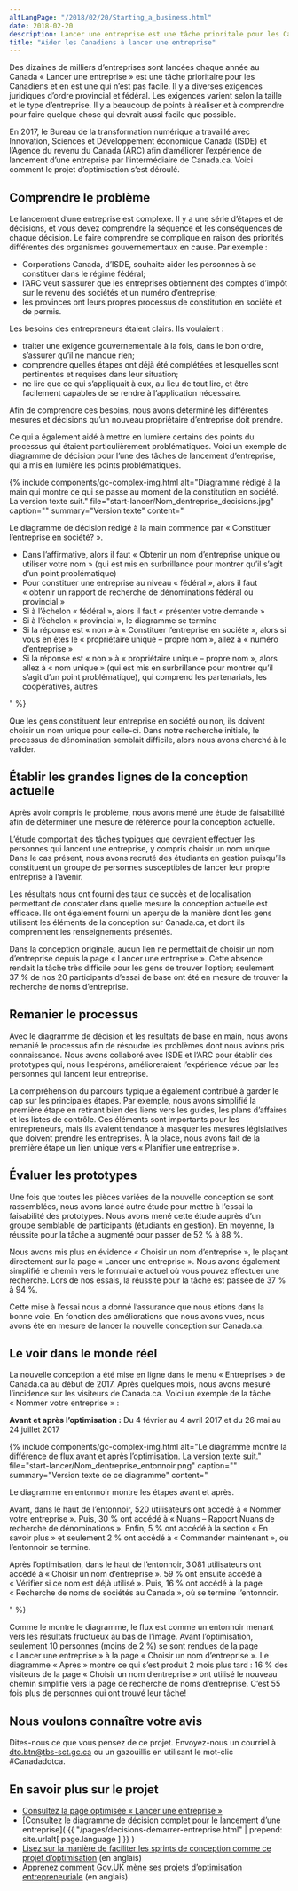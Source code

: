 ```yaml
---
altLangPage: "/2018/02/20/Starting_a_business.html"
date: 2018-02-20
description: Lancer une entreprise est une tâche prioritale pour les Canadiens et en est une qui n’est pas facile. Voici comment le projet d’optimisation s’est déroulé.
title: "Aider les Canadiens à lancer une entreprise"
---
```


Des dizaines de milliers d’entreprises sont lancées chaque année au Canada «&nbsp;Lancer une entreprise&nbsp;» est une tâche prioritaire pour les Canadiens et en est une qui n’est pas facile. Il y a diverses exigences juridiques d’ordre provincial et fédéral. Les exigences varient selon la taille et le type d’entreprise. Il y a beaucoup de points à réaliser et à comprendre pour faire quelque chose qui devrait aussi facile que possible.

En 2017, le Bureau de la transformation numérique a travaillé avec Innovation, Sciences et Développement économique Canada (ISDE) et l’Agence du revenu du Canada (ARC) afin d’améliorer l’expérience de lancement d’une entreprise par l’intermédiaire de Canada.ca. Voici comment le projet d’optimisation s’est déroulé.

## Comprendre le problème

Le lancement d’une entreprise est complexe. Il y a une série d’étapes et de décisions, et vous devez comprendre la séquence et les conséquences de chaque décision. Le faire comprendre se complique en raison des priorités différentes des organismes gouvernementaux en cause. Par exemple&nbsp;:

- Corporations Canada, d’ISDE, souhaite aider les personnes à se constituer dans le régime fédéral;
- l’ARC veut s’assurer que les entreprises obtiennent des comptes d’impôt sur le revenu des sociétés et un numéro d’entreprise;
- les provinces ont leurs propres processus de constitution en société et de permis.

Les besoins des entrepreneurs étaient clairs. Ils voulaient&nbsp;:

- traiter une exigence gouvernementale à la fois, dans le bon ordre, s’assurer qu’il ne manque rien;
- comprendre quelles étapes ont déjà été complétées et lesquelles sont pertinentes et requises dans leur situation;
- ne lire que ce qui s’appliquait à eux, au lieu de tout lire, et être facilement capables de se rendre à l’application nécessaire.

Afin de comprendre ces besoins, nous avons déterminé les différentes mesures et décisions qu’un nouveau propriétaire d’entreprise doit prendre.

Ce qui a également aidé à mettre en lumière certains des points du processus qui étaient particulièrement problématiques. Voici un exemple de diagramme de décision pour l’une des tâches de lancement d’entreprise, qui a mis en lumière les points problématiques.

{% include components/gc-complex-img.html
	 alt="Diagramme rédigé à la main qui montre ce qui se passe au moment de la constitution en société. La version texte suit."
	 file="start-lancer/Nom_dentreprise_decisions.jpg"
	 caption=""
	 summary="Version texte"
	 content="<p>Le diagramme de décision rédigé à la main commence par «&nbsp;Constituer l’entreprise en société?&nbsp;».</p>
	<ul>
		<li>Dans l’affirmative, alors il faut «&nbsp;Obtenir un nom d’entreprise unique ou utiliser votre nom&nbsp;» (qui est mis en surbrillance pour montrer qu’il s’agit d’un point problématique)</li>
		<li>Pour constituer une entreprise au niveau «&nbsp;fédéral&nbsp;», alors il faut «&nbsp;obtenir un rapport de recherche de dénominations fédéral ou provincial&nbsp;»</li>
		<li>Si à l’échelon «&nbsp;fédéral&nbsp;», alors il faut «&nbsp;présenter votre demande&nbsp;» </li>
		<li>Si à l’échelon «&nbsp;provincial&nbsp;», le diagramme se termine </li>
		<li>Si la réponse est «&nbsp;non&nbsp;» à «&nbsp;Constituer l’entreprise en société&nbsp;», alors si vous en êtes le «&nbsp;propriétaire unique – propre nom&nbsp;», allez à «&nbsp;numéro d’entreprise&nbsp;»</li>
		<li>Si la réponse est «&nbsp;non&nbsp;» à «&nbsp;propriétaire unique – propre nom&nbsp;», alors allez à «&nbsp;nom unique&nbsp;» (qui est mis en surbrillance pour montrer qu’il s’agit d’un point problématique), qui comprend les partenariats, les coopératives, autres</li>
	</ul>"
%}

Que les gens constituent leur entreprise en société ou non, ils doivent choisir un nom unique pour celle-ci. Dans notre recherche initiale, le processus de dénomination semblait difficile, alors nous avons cherché à le valider.

## Établir les grandes lignes de la conception actuelle

Après avoir compris le problème, nous avons mené une étude de faisabilité afin de déterminer une mesure de référence pour la conception actuelle.

L’étude comportait des tâches typiques que devraient effectuer les personnes qui lancent une entreprise, y compris choisir un nom unique. Dans le cas présent, nous avons recruté des étudiants en gestion puisqu’ils constituent un groupe de personnes susceptibles de lancer leur propre entreprise à l’avenir.

Les résultats nous ont fourni des taux de succès et de localisation permettant de constater dans quelle mesure la conception actuelle est efficace. Ils ont également fourni un aperçu de la manière dont les gens utilisent les éléments de la conception sur Canada.ca, et dont ils comprennent les renseignements présentés.

Dans la conception originale, aucun lien ne permettait de choisir un nom d’entreprise depuis la page «&nbsp;Lancer une entreprise&nbsp;». Cette absence rendait la tâche très difficile pour les gens de trouver l’option; seulement 37&nbsp;% de nos 20 participants d’essai de base ont été en mesure de trouver la recherche de noms d’entreprise.

## Remanier le processus

Avec le diagramme de décision et les résultats de base en main, nous avons remanié le processus afin de résoudre les problèmes dont nous avions pris connaissance. Nous avons collaboré avec ISDE et l’ARC pour établir des prototypes qui, nous l’espérons, amélioreraient l’expérience vécue par les personnes qui lancent leur entreprise.

La compréhension du parcours typique a également contribué à garder le cap sur les principales étapes. Par exemple, nous avons simplifié la première étape en retirant bien des liens vers les guides, les plans d’affaires et les listes de contrôle. Ces éléments sont importants pour les entrepreneurs, mais ils avaient tendance à masquer les mesures législatives que doivent prendre les entreprises. À la place, nous avons fait de la première étape un lien unique vers «&nbsp;Planifier une entreprise&nbsp;».

## Évaluer les prototypes

Une fois que toutes les pièces variées de la nouvelle conception se sont rassemblées, nous avons lancé autre étude pour mettre à l’essai la faisabilité des prototypes. Nous avons mené cette étude auprès d’un groupe semblable de participants (étudiants en gestion). En moyenne, la réussite pour la tâche a augmenté pour passer de 52&nbsp;% à 88&nbsp;%.

Nous avons mis plus en évidence «&nbsp;Choisir un nom d’entreprise&nbsp;», le plaçant directement sur la page «&nbsp;Lancer une entreprise&nbsp;». Nous avons également simplifié le chemin vers le formulaire actuel où vous pouvez effectuer une recherche. Lors de nos essais, la réussite pour la tâche est passée de 37&nbsp;% à 94&nbsp;%.

Cette mise à l’essai nous a donné l’assurance que nous étions dans la bonne voie. En fonction des améliorations que nous avons vues, nous avons été en mesure de lancer la nouvelle conception sur Canada.ca.

## Le voir dans le monde réel

La nouvelle conception a été mise en ligne dans le menu «&nbsp;Entreprises&nbsp;» de Canada.ca au début de 2017. Après quelques mois, nous avons mesuré l’incidence sur les visiteurs de Canada.ca. Voici un exemple de la tâche «&nbsp;Nommer votre entreprise&nbsp;»&nbsp;:

**Avant et après l’optimisation&nbsp;:** Du 4 février au 4 avril 2017 et du 26 mai au 24 juillet 2017

{% include components/gc-complex-img.html
	 alt="Le diagramme montre la différence de flux avant et après l’optimisation. La version texte suit."
	 file="start-lancer/Nom_dentreprise_entonnoir.png"
	 caption=""
	 summary="Version texte de ce diagramme"
	 content="<p>Le diagramme en entonnoir montre les étapes avant et après. </p>
	<p>Avant, dans le haut de l’entonnoir, 520 utilisateurs ont accédé à «&nbsp;Nommer votre entreprise&nbsp;». Puis, 30&nbsp;% ont accédé à «&nbsp;Nuans – Rapport Nuans de recherche de dénominations&nbsp;». Enfin, 5&nbsp;% ont accédé à la section «&nbsp;En savoir plus&nbsp;» et seulement 2&nbsp;% ont accédé à «&nbsp;Commander maintenant&nbsp;», où l’entonnoir se termine. </p>
	<p>Après l’optimisation, dans le haut de l’entonnoir, 3 081 utilisateurs ont accédé à «&nbsp;Choisir un nom d’entreprise&nbsp;». 59&nbsp;% ont ensuite accédé à «&nbsp;Vérifier si ce nom est déjà utilisé&nbsp;». Puis, 16&nbsp;% ont accédé à la page «&nbsp;Recherche de noms de sociétés au Canada&nbsp;», où se termine l’entonnoir.</p>"
%}

Comme le montre le diagramme, le flux est comme un entonnoir menant vers les résultats fructueux au bas de l’image. Avant l’optimisation, seulement 10 personnes (moins de 2&nbsp;%) se sont rendues de la page «&nbsp;Lancer une entreprise&nbsp;» à la page «&nbsp;Choisir un nom d’entreprise&nbsp;». Le diagramme «&nbsp;Après&nbsp;» montre ce qui s’est produit 2 mois plus tard&nbsp;: 16&nbsp;% des visiteurs de la page «&nbsp;Choisir un nom d’entreprise&nbsp;» ont utilisé le nouveau chemin simplifié vers la page de recherche de noms d’entreprise. C’est 55 fois plus de personnes qui ont trouvé leur tâche!

## Nous voulons connaître votre avis

Dites-nous ce que vous pensez de ce projet. Envoyez-nous un courriel à [dto.btn@tbs-sct.gc.ca](mailto:dto.btn@tbs-sct.gc.ca) ou un gazouillis en utilisant le mot-clic #Canadadotca.

## En savoir plus sur le projet

* [Consultez la page optimisée «&nbsp;Lancer une entreprise&nbsp;»](https://www.canada.ca/fr/services/entreprises/lancer.html)
* [Consultez le diagramme de décision complet pour le lancement d’une entreprise]( {{ "/pages/decisions-demarrer-entreprise.html" | prepend: site.urlalt[ page.language ] }} )
* [Lisez sur la manière de faciliter les sprints de conception comme ce projet d’optimisation](https://www.linkedin.com/pulse/bringing-logic-government-design-sprint-lisa-fast) (en anglais)
* [Apprenez comment Gov.UK mène ses projets d’optimisation entrepreneuriale](https://gds.blog.gov.uk/2017/07/18/taking-care-of-business-on-gov-uk/) (en anglais)
